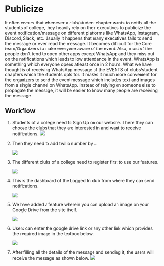 # Publicize
It often occurs that whenever a club/student chapter wants to notify all the students of college, they heavily rely on their executives to publicize the event notification/message on different platforms like WhatsApp, Instagram, Discord, Slack, etc. 
Usually it happens that many executives fails to send the message or even read the message. It becomes difficult for the Core team/Organizers to make everyone aware of the event. Also, most of the people don't tend to open other apps except WhatsApp and they miss out on the notifications which leads to low attendance in the event. WhatsApp is something which everyone opens atleast once in 2 hours. 
What we have thought is of receiving WhatsApp message of the EVENTS of clubs/student chapters which the students opts for. 
It makes it much more convenient for the organizers to send the event message which includes text and images from a single channel on WhatsApp. Instead of relying on someone else to propagate the message, it will be easier to know many people are receiving the message.


## Workflow

1. Students of a college need to Sign Up on our website. There they can choose the clubs that they are interested in and want to receive notifications.
    ![](images/1.PNG)
  
  
2. Then they need to add twilio number by ... 

    ![](images/wapp1.jpeg)


2. The different clubs of a college need to register first to use our features.

    ![](images/2.PNG)
    

3. This is the dashboard of the Logged In club from where they can send notifications.

    ![](images/3.PNG)
  

4. We have added a feature wherein you can upload an image on your Google Drive from the site itself.

    ![](images/4.PNG)

5. Users can enter the google drive link or any other link which provides the required image in the textbox below.

    ![](images/5.PNG)

6. After filling all the details of the message and sending it, the users will receive the message as shown below.
    ![](images/wapp2.jpeg)

